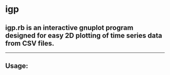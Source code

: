 # igp

## igp.rb is an interactive gnuplot program designed for easy 2D plotting of time series data from CSV files.

---

## Usage:
